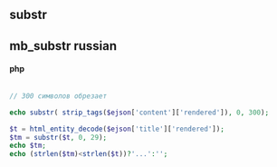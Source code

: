 ## substr

## mb_substr  russian
<!--![](../../img/three-column-flexbox.png)-->


#### php

```php

// 300 символов обрезает 

echo substr( strip_tags($ejson['content']['rendered']), 0, 300);

$t = html_entity_decode($ejson['title']['rendered']);
$tm = substr($t, 0, 29);
echo $tm;
echo (strlen($tm)<strlen($t))?'...':''; 

```
